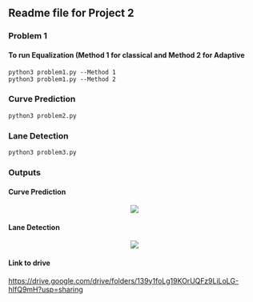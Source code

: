 ## Readme file for Project 2

### Problem 1
#### To run Equalization (Method 1 for classical and Method 2 for Adaptive 

```
python3 problem1.py --Method 1
python3 problem1.py --Method 2
```
### Curve Prediction

```
python3 problem2.py
```

### Lane Detection

```
python3 problem3.py
```

### Outputs
#### Curve Prediction 
<p align="center">
  <img src=https://github.com/ParamDave5/Lane-Detection/blob/8209ded398056a8465edb3170b7cf5e64e5dd20c/outputs/curve1> 
<p align="center">

#### Lane Detection
<p align="center">
  <img src=https://github.com/ParamDave5/Lane-Detection/blob/8209ded398056a8465edb3170b7cf5e64e5dd20c/outputs/laneDetection.gif> 
<p align="center">



#### Link to drive
https://drive.google.com/drive/folders/139y1foLg19KOrUQFz9LiLoLG-hIfQ9mH?usp=sharing 




